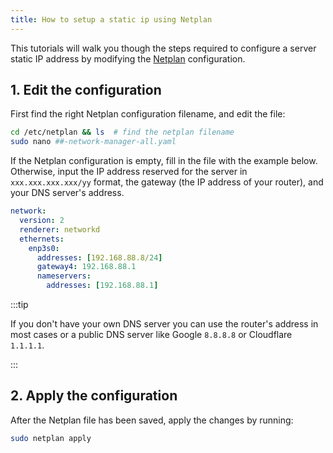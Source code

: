 ```yaml
---
title: How to setup a static ip using Netplan
---
```


This tutorials will walk you though the steps required to configure a server static IP address by modifying the [Netplan](https://netplan.io/reference/) configuration.

## 1. Edit the configuration

First find the right Netplan configuration filename, and edit the file:

```bash
cd /etc/netplan && ls  # find the netplan filename
sudo nano ##-network-manager-all.yaml
```

If the Netplan configuration is empty, fill in the file with the example below. Otherwise,
input the IP address reserved for the server in `xxx.xxx.xxx.xxx/yy` format, the gateway (the IP address
of your router), and your DNS server's address.

```yaml
network:
  version: 2
  renderer: networkd
  ethernets:
    enp3s0:
      addresses: [192.168.88.8/24]
      gateway4: 192.168.88.1
      nameservers:
        addresses: [192.168.88.1]
```

:::tip

If you don't have your own DNS server you can use the router's address in most cases or a public DNS server like Google `8.8.8.8` or Cloudflare `1.1.1.1`.

:::

## 2. Apply the configuration

After the Netplan file has been saved, apply the changes by running:

```bash
sudo netplan apply
```
